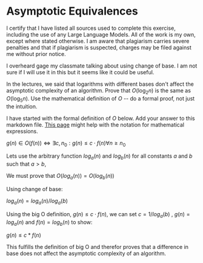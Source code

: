 # Asymptotic Equivalences
I certify that I have listed all sources used to complete this exercise, including the use of any Large Language Models. All of the work is my own, except where stated otherwise. I am aware that plagiarism carries severe penalties and that if plagiarism is suspected, charges may be filed against me without prior notice.

I overheard gage my classmate talking about using change of base. I am not sure if I will use it in this but it seems like it could be useful.

In the lectures, we said that logarithms with different bases don't affect the
asymptotic complexity of an algorithm. Prove that $O(\log_{2} n)$ is the same as
$O(\log_{5} n)$. Use the mathematical definition of $O$ -- do a formal proof,
not just the intuition.

I have started with the formal definition of $O$ below. Add your answer to this
markdown file. [This
page](https://docs.github.com/en/get-started/writing-on-github/working-with-advanced-formatting/writing-mathematical-expressions)
might help with the notation for mathematical expressions.

$g(n) \in O(f(n)) \iff \exists c, n_0: g(n) \leq c \cdot f(n) \forall n \geq n_0$

Lets use the arbitrary function $log_a(n)$  and $log_b(n)$ for all constants $a$  and $b$ such that $a > b$,

We must prove that $O(log_a(n)) = O(log_b(n))$

Using change of base:

$log_a(n) = log_a(n)/{log_a(b)}$

Using the big O definition, $g(n) \leq c \cdot f(n)$, we can set $c = 1/{log_a(b)}$  , $g(n) = log_a(n)$  and $f(n) = log_b(n)$  to show:

$g(n) \leq c * f(n)$

This fulfills the definition of big O and therefor proves that a difference in base does not affect the asymptotic complexity of an algorithm.
